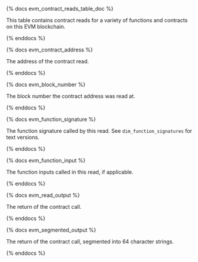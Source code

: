 {% docs evm_contract_reads_table_doc %}

This table contains contract reads for a variety of functions and contracts on this EVM blockchain.

{% enddocs %}


{% docs evm_contract_address %}

The address of the contract read.

{% enddocs %}


{% docs evm_block_number %}

The block number the contract address was read at.

{% enddocs %}


{% docs evm_function_signature %}

The function signature called by this read. See `dim_function_signatures` for text versions.

{% enddocs %}


{% docs evm_function_input %}

The function inputs called in this read, if applicable.

{% enddocs %}


{% docs evm_read_output %}

The return of the contract call.

{% enddocs %}


{% docs evm_segmented_output %}

The return of the contract call, segmented into 64 character strings.

{% enddocs %}


